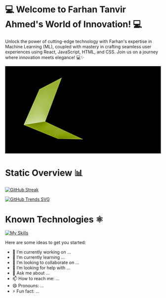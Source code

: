 # 💻 Welcome to Farhan Tanvir Ahmed's World of Innovation! 💻

Unlock the power of cutting-edge technology with Farhan's expertise in Machine Learning (ML), coupled with mastery in crafting seamless user experiences using React, JavaScript, HTML, and CSS. Join us on a journey where innovation meets elegance! 💻✨

![This is a illustrator on 3D Object](https://raw.githubusercontent.com/Darkspectra/Darkspectra/main/PSX_20200327_005459.jpg)

# Static Overview 📊

[![GitHub Streak](https://github-readme-streak-stats.herokuapp.com?user=Darkspectra&theme=dark)](https://git.io/streak-stats)

[![GitHub Trends SVG](https://api.githubtrends.io/user/svg/Darkspectra/langs?time_range=one_year&compact=True&theme=synthwaves)](https://githubtrends.io)

# Known Technologies ⚛️
[![My Skills](https://skillicons.dev/icons?i=js,html,css,react,c,cpp,mongodb,python)](https://skillicons.dev)

Here are some ideas to get you started:

- 🔭 I’m currently working on ...
- 🌱 I’m currently learning ...
- 👯 I’m looking to collaborate on ...
- 🤔 I’m looking for help with ...
- 💬 Ask me about ...
- 📫 How to reach me: ...
- 😄 Pronouns: ...
- ⚡ Fun fact: ...
